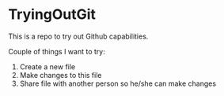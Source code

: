 # TryingOutGit
This is a repo to try out Github capabilities.

Couple of things I want to try: 
1. Create a new file
2. Make changes to this file
3. Share file with another person so he/she can make changes
